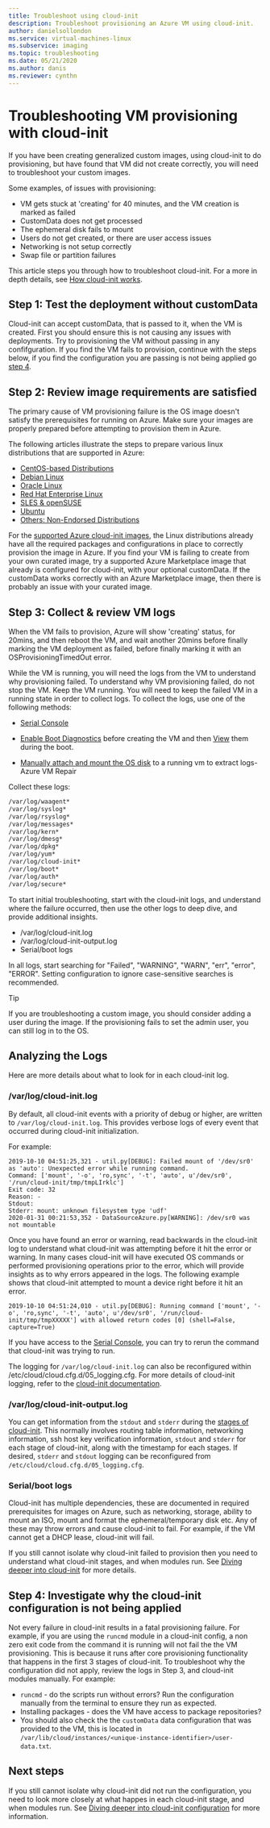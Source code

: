 ```yaml
---
title: Troubleshoot using cloud-init 
description: Troubleshoot provisioning an Azure VM using cloud-init.
author: danielsollondon 
ms.service: virtual-machines-linux
ms.subservice: imaging
ms.topic: troubleshooting
ms.date: 05/21/2020
ms.author: danis
ms.reviewer: cynthn
---
```



# Troubleshooting VM provisioning with cloud-init

If you have been creating generalized custom images, using cloud-init to do provisioning, but have found that VM did not create correctly, you will need to troubleshoot your custom images.

Some examples, of issues with provisioning:
- VM gets stuck at 'creating' for 40 minutes, and the VM creation is marked as failed
- CustomData does not get processed
- The ephemeral disk fails to mount
- Users do not get created, or there are user access issues
- Networking is not setup correctly
- Swap file or partition failures

This article steps you through how to troubleshoot cloud-init. For a more in depth details, see [How cloud-init works](https://msazure.visualstudio.com/AzureWiki/_wiki/wikis/AzureWiki.wiki/53162/cloud-init-deep-dive).

## Step 1: Test the deployment without customData

Cloud-init can accept customData, that is passed to it, when the VM is created. First you should ensure this is not causing any issues with deployments. Try to provisioning the VM without passing in any confifguration. If you find the VM fails to provision, continue with the steps below, if you find the configuration you are passing is not being applied go [step 4](). 

## Step 2: Review image requirements are satisfied
The primary cause of VM provisioning failure is the OS image doesn't satisfy the prerequisites for running on Azure. Make sure your images are properly prepared before attempting to provision them in Azure. 


The following articles illustrate the steps to prepare various linux distributions that are supported in Azure:

- [CentOS-based Distributions](create-upload-centos.md?toc=%2fazure%2fvirtual-machines%2flinux%2ftoc.json)
- [Debian Linux](debian-create-upload-vhd.md?toc=%2fazure%2fvirtual-machines%2flinux%2ftoc.json)
- [Oracle Linux](oracle-create-upload-vhd.md?toc=%2fazure%2fvirtual-machines%2flinux%2ftoc.json)
- [Red Hat Enterprise Linux](redhat-create-upload-vhd.md?toc=%2fazure%2fvirtual-machines%2flinux%2ftoc.json)
- [SLES & openSUSE](suse-create-upload-vhd.md?toc=%2fazure%2fvirtual-machines%2flinux%2ftoc.json)
- [Ubuntu](create-upload-ubuntu.md?toc=%2fazure%2fvirtual-machines%2flinux%2ftoc.json)
- [Others: Non-Endorsed Distributions](create-upload-generic.md?toc=%2fazure%2fvirtual-machines%2flinux%2ftoc.json)

For the [supported Azure cloud-init images](https://docs.microsoft.com/azure/virtual-machines/linux/using-cloud-init), the Linux distributions already have all the required packages and configurations in place to correctly provision the image in Azure. If you find your VM is failing to create from your own curated image, try a supported Azure Marketplace image that already is configured for cloud-init, with your optional customData. If the customData works correctly with an Azure Marketplace image, then there is probably an issue with your curated image.

## Step 3: Collect & review VM logs

When the VM fails to provision, Azure will show 'creating' status, for 20mins, and then reboot the VM, and wait another 20mins before finally marking the VM deployment as failed, before finally marking it with an OSProvisioningTimedOut error.

While the VM is running, you will need the logs from the VM to understand why provisioning failed.  To understand why VM provisioning failed, do not stop the VM. Keep the VM running. You will need to keep the failed VM in a running state in order to collect logs. To collect the logs, use one of the following methods:

- [Serial Console](https://docs.microsoft.com/azure/virtual-machines/linux/serial-console-grub-single-user-mode)

- [Enable Boot Diagnostics](https://docs.microsoft.com/azure/virtual-machines/linux/tutorial-monitor#enable-boot-diagnostics) before creating the VM and then [View](https://docs.microsoft.com/azure/virtual-machines/linux/tutorial-monitor#view-boot-diagnostics) them during the boot.

- [Manually attach and mount the OS disk](https://docs.microsoft.com/azure/virtual-machines/troubleshooting/troubleshoot-recovery-disks-portal-linux) to a running vm to extract logs- Azure VM Repair

Collect these logs:
```bash
/var/log/waagent*
/var/log/syslog*
/var/log/rsyslog*
/var/log/messages*
/var/log/kern*
/var/log/dmesg*
/var/log/dpkg*
/var/log/yum*
/var/log/cloud-init*
/var/log/boot*
/var/log/auth*
/var/log/secure*
```
To start initial troubleshooting, start with the cloud-init logs, and understand where the failure occurred, then use the other logs to deep dive, and provide additional insights. 
* /var/log/cloud-init.log
* /var/log/cloud-init-output.log
* Serial/boot logs

In all logs, start searching for "Failed", "WARNING", "WARN", "err", "error", "ERROR". Setting configuration to ignore case-sensitive searches is recommended. 

> [!TIP]
> If you are troubleshooting a custom image, you should consider adding a user during the image. If the provisioning fails to set the admin user, you can still log in to the OS.

## Analyzing the Logs

Here are more details about what to look for in each cloud-init log.

### /var/log/cloud-init.log

By default, all cloud-init events with a priority of debug or higher, are written to `/var/log/cloud-init.log`. This provides verbose logs of every event that occurred during cloud-init initialization. 

For example:

```console
2019-10-10 04:51:25,321 - util.py[DEBUG]: Failed mount of '/dev/sr0' as 'auto': Unexpected error while running command.
Command: ['mount', '-o', 'ro,sync', '-t', 'auto', u'/dev/sr0', '/run/cloud-init/tmp/tmpLIrklc']
Exit code: 32
Reason: -
Stdout:
Stderr: mount: unknown filesystem type 'udf'
2020-01-31 00:21:53,352 - DataSourceAzure.py[WARNING]: /dev/sr0 was not mountable
```


Once you have found an error or warning, read backwards in the cloud-init log to understand what cloud-init was attempting before it hit the error or warning. In many cases cloud-init will have executed OS commands or performed provisioning operations prior to the error, which will provide insights as to why errors appeared in the logs. The following example shows that cloud-init attempted to mount a device right before it hit an error.

```output
2019-10-10 04:51:24,010 - util.py[DEBUG]: Running command ['mount', '-o', 'ro,sync', '-t', 'auto', u'/dev/sr0', '/run/cloud-init/tmp/tmpXXXXX'] with allowed return codes [0] (shell=False, capture=True)
```

If you have access to the [Serial Console](https://docs.microsoft.com/azure/virtual-machines/linux/serial-console-grub-single-user-mode), you can try to rerun the command that cloud-init was trying to run.

The logging for `/var/log/cloud-init.log` can also be reconfigured within /etc/cloud/cloud.cfg.d/05_logging.cfg. For more details of cloud-init logging, refer to the [cloud-init documentation](https://cloudinit.readthedocs.io/en/latest/topics/logging.html). 

### /var/log/cloud-init-output.log

You can get information from the `stdout` and `stderr` during the [stages of cloud-init](cloud-init-deep-dive.md). This normally involves routing table information, networking information, ssh host key verification information, `stdout` and `stderr` for each stage of cloud-init, along with the timestamp for each stages. If desired, `stderr` and `stdout` logging can be reconfigured from `/etc/cloud/cloud.cfg.d/05_logging.cfg`.

### Serial/boot logs 

Cloud-init has multiple dependencies, these are documented in required prerequisites for images on Azure, such as networking, storage, ability to mount an ISO, mount and format the ephemeral/temporary disk etc. Any of these may throw errors and cause cloud-init to fail. For example, if the VM cannot get a DHCP lease, cloud-init will fail.

If you still cannot isolate why cloud-init failed to provision then you need to understand what cloud-init stages, and when modules run. See [Diving deeper into cloud-init](cloud-init-deep-dive.md) for more details.


## Step 4: Investigate why the cloud-init configuration is not being applied
Not every failure in cloud-init results in a fatal provisioning failure. For example, if you are using the `runcmd` module in a cloud-init config, a non zero exit code from the command it is running will not fail the the VM provisioning. This is because it runs after core provisioning functionality that happens in the first 3 stages of cloud-init. To troubleshoot why the configuration did not apply, review the logs in Step 3, and cloud-init modules manually. For example:

- `runcmd` - do the scripts run without errors? Run the configuration manually from the terminal to ensure they run as expected.
- Installing packages - does the VM have access to package repositories?
- You should also check the the `customData` data configuration that was provided to the VM, this is located in `/var/lib/cloud/instances/<unique-instance-identifier>/user-data.txt`.


## Next steps

If you still cannot isolate why cloud-init did not run the configuration, you need to look more closely at what happes in each cloud-init stage, and when modules run. See [Diving deeper into cloud-init configuration](https://msazure.visualstudio.com/AzureWiki/_wiki/wikis/AzureWiki.wiki/53162/cloud-init-deep-dive) for more information. 
